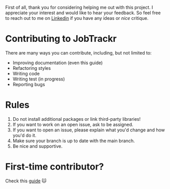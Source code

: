 First of all, thank you for considering helping me out with this project. I appreciate your interest and would like to hear your feedback. So feel free to reach out to me on <a href="https://www.linkedin.com/in/madina-tussupova/"> Linkedin</a> if you have any ideas or <i>nice</i> critique.

# Contributing to JobTrackr
There are many ways you can contribute, including, but not limited to:
- Improving documentation (even this guide)
- Refactoring styles
- Writing code
- Writing test (in progress)
- Reporting bugs

# Rules
1. Do not install additional packages or link third-party libraries!
2. If you want to work on an open issue, ask to be assigned.
3. If you want to open an issue, please explain what you'd change and how you'd do it.
4. Make sure your branch is up to date with the main branch.
5. Be nice and supportive.

# First-time contributor?
Check this <a href="https://www.freecodecamp.org/news/git-and-github-workflow-for-open-source/">guide</a> :cat:
